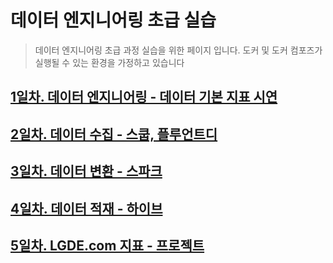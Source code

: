 # 데이터 엔지니어링 초급 실습

> 데이터 엔지니어링 초급 과정 실습을 위한 페이지 입니다. 도커 및 도커 컴포즈가 실행될 수 있는 환경을 가정하고 있습니다

## [1일차. 데이터 엔지니어링 - 데이터 기본 지표 시연](https://github.com/psyoblade/data-engineer-basic-training/tree/master/day1)

## [2일차. 데이터 수집 - 스쿱, 플루언트디](https://github.com/psyoblade/data-engineer-basic-training/tree/master/day2)
        
## [3일차. 데이터 변환 - 스파크](https://github.com/psyoblade/data-engineer-basic-training/tree/master/day3)
        
## [4일차. 데이터 적재 - 하이브](https://github.com/psyoblade/data-engineer-basic-training/tree/master/day4)
        
## [5일차. LGDE.com 지표 - 프로젝트](https://github.com/psyoblade/data-engineer-basic-training/tree/master/day5/README.md)
